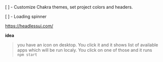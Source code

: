 [ ] - Customize Chakra themes, set project colors and headers.

[ ] - Loading spinner

https://headlessui.com/

**idea**

> you have an icon on desktop. You click it and it shows list of available apps which will be run localy. You click on one of those and it runs `npm start`
